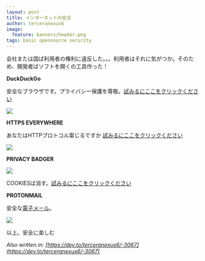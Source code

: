 ```yaml
---
layout: post
title: インターネットの安全
author: terceranexus6
image:
  feature: banners/header.png
tags: basic opensource security
---
```


会社または国ば利用者の権利に違反した。。。利用者はそれに気がつか。そのため、開発者ばソフトを開くの工具作った！

**DuckDuckGo**

安全なブラウザです。プライバシー保護を尊敬。[試みるにここをクリックください](https://dev.to/terceranexus6/duckduckgo.com)

<img src="{{ site.url }}/assets/images/dev.to/duckduckgo.png" style="display: block; margin: 0 auto;">

**HTTPS EVERYWHERE**

あなたはHTTPプロトコル案じるですか
[試みるにここをクリックください](https://www.eff.org/https-everywhere)

<img src="{{ site.url }}/assets/images/dev.to/httpseverywhere.png" style="display: block; margin: 0 auto;">

**PRIVACY BADGER**

<img src="{{ site.url }}/assets/images/dev.to/privacy_badger.png" style="display: block; margin: 0 auto;">

COOKIESば消す。[試みるにここをクリックください](https://www.eff.org/privacybadger)

**PROTONMAIL**

安全な[電子メール](https://protonmail.com/)。

<img src="{{ site.url }}/assets/images/dev.to/protonmail.jpeg" style="display: block; margin: 0 auto;">

以上。安全に楽しむ

*Also written in: [https://dev.to/terceranexus6/-3067](https://dev.to/terceranexus6/-3067)*

